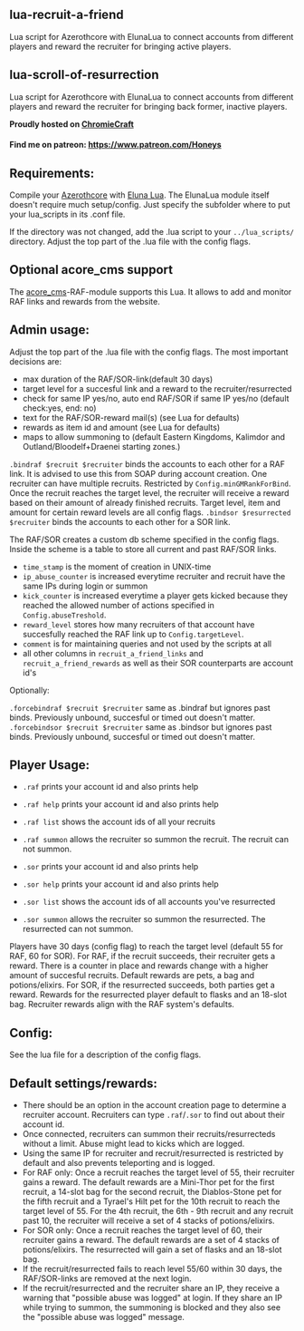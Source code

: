 ## lua-recruit-a-friend
Lua script for Azerothcore with ElunaLua to connect accounts from different players and reward the recruiter for bringing active players.

## lua-scroll-of-resurrection
Lua script for Azerothcore with ElunaLua to connect accounts from different players and reward the recruiter for bringing back former, inactive players.

**Proudly hosted on [ChromieCraft](https://www.chromiecraft.com/)**
#### Find me on patreon: https://www.patreon.com/Honeys

## Requirements:
Compile your [Azerothcore](https://github.com/azerothcore/azerothcore-wotlk) with [Eluna Lua](https://www.azerothcore.org/catalogue-details.html?id=131435473).
The ElunaLua module itself doesn't require much setup/config. Just specify the subfolder where to put your lua_scripts in its .conf file.

If the directory was not changed, add the .lua script to your `../lua_scripts/` directory.
Adjust the top part of the .lua file with the config flags.

## Optional acore_cms support
The [acore_cms](https://github.com/azerothcore/acore-cms)-RAF-module supports this Lua. It allows to add and monitor RAF links and rewards from the website.

## Admin usage:
Adjust the top part of the .lua file with the config flags. The most important decisions are:
- max duration of the RAF/SOR-link(default 30 days)
- target level for a succesful link and a reward to the recruiter/resurrected
- check for same IP yes/no, auto end RAF/SOR if same IP yes/no (default check:yes, end: no)
- text for the RAF/SOR-reward mail(s) (see Lua for defaults)
- rewards as item id and amount (see Lua for defaults)
- maps to allow summoning to (default Eastern Kingdoms, Kalimdor and Outland/Bloodelf+Draenei starting zones.)

`.bindraf $recruit $recruiter` binds the accounts to each other for a RAF link. It is advised to use this from SOAP during account creation. One recruiter can have multiple recruits. Restricted by `Config.minGMRankForBind`. Once the recruit reaches the target level, the recruiter will receive a reward based on their amount of already finished recruits. Target level, item and amount for certain reward levels are all config flags.
`.bindsor $resurrected $recruiter` binds the accounts to each other for a SOR link.

The RAF/SOR creates a custom db scheme specified in the config flags. Inside the scheme is a table to store all current and past RAF/SOR links.
- `time_stamp` is the moment of creation in UNIX-time
- `ip_abuse_counter` is increased everytime recruiter and recruit have the same IPs during login or summon 
- `kick_counter` is increased everytime a player gets kicked because they reached the allowed number of actions specified in `Config.abuseTreshold`.
- `reward_level` stores how many recruiters of that account have succesfully reached the RAF link up to `Config.targetLevel`.
- `comment` is for maintaining queries and not used by the scripts at all
- all other columns in `recruit_a_friend_links` and `recruit_a_friend_rewards` as well as their SOR counterparts are account id's

Optionally:

`.forcebindraf $recruit $recruiter` same as .bindraf but ignores past binds. Previously unbound, succesful or timed out doesn't matter.
`.forcebindsor $recruit $recruiter` same as .bindsor but ignores past binds. Previously unbound, succesful or timed out doesn't matter.

## Player Usage:
- `.raf`        prints your account id and also prints help
- `.raf help`   prints your account id and also prints help
- `.raf list`   shows the account ids of all your recruits
- `.raf summon` allows the recruiter so summon the recruit. The recruit can not summon.

- `.sor`        prints your account id and also prints help
- `.sor help`   prints your account id and also prints help
- `.sor list`   shows the account ids of all accounts you've resurrected
- `.sor summon` allows the recruiter so summon the resurrected. The resurrected can not summon.

Players have 30 days (config flag) to reach the target level (default 55 for RAF, 60 for SOR).
For RAF, if the recruit succeeds, their recruiter gets a reward. There is a counter in place and rewards change with a higher amount of succesful recruits. Default rewards are pets, a bag and potions/elixirs.
For SOR, if the resurrected succeeds, both parties get a reward. Rewards for the resurrected player default to flasks and an 18-slot bag. Recruiter rewards align with the RAF system's defaults.


## Config:
See the lua file for a description of the config flags.


## Default settings/rewards:
- There should be an option in the account creation page to determine a recruiter account. Recruiters can type `.raf`/`.sor` to find out about their account id.
- Once connected, recruiters can summon their recruits/resurrecteds without a limit. Abuse might lead to kicks which are logged.
- Using the same IP for recruiter and recruit/resurrected is restricted by default and also prevents teleporting and is logged.
- For RAF only: Once a recruit reaches the target level of 55, their recruiter gains a reward. The default rewards are a Mini-Thor pet for the first recruit, a 14-slot bag for the second recruit, the Diablos-Stone pet for the fifth recruit and a Tyrael's Hilt pet for the 10th recruit to reach the target level of 55. For the 4th recruit, the 6th - 9th recruit and any recruit past 10, the recruiter will receive a set of 4 stacks of potions/elixirs.
- For SOR only: Once a recruit reaches the target level of 60, their recruiter gains a reward. The default rewards are a set of 4 stacks of potions/elixirs. The resurrected will gain a set of flasks and an 18-slot bag.
- If the recruit/resurrected fails to reach level 55/60 within 30 days, the RAF/SOR-links are removed at the next login.
- If the recruit/resurrected and the recruiter share an IP, they receive a warning that "possible abuse was logged" at login. If they share an IP while trying to summon, the summoning is blocked and they also see the "possible abuse was logged" message.

